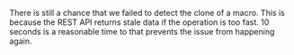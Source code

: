 There is still a chance that we failed to detect the clone of a macro. This is because the REST
API returns stale data if the operation is too fast. 10 seconds is a reasonable time to that
prevents the issue from happening again.